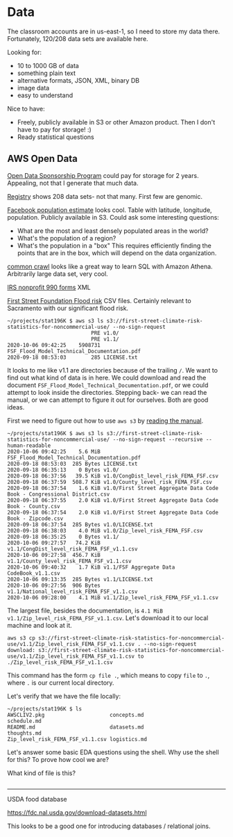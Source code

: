 # Data

The classroom accounts are in us-east-1, so I need to store my data there.
Fortunately, 120/208 data sets are available here.

Looking for:

- 10 to 1000 GB of data
- something plain text
- alternative formats, JSON, XML, binary DB
- image data
- easy to understand

Nice to have:

- Freely, publicly available in S3 or other Amazon product.
    Then I don't have to pay for storage! :)
- Ready statistical questions


## AWS Open Data

[Open Data Sponsorship Program](https://aws.amazon.com/opendata/open-data-sponsorship-program/) could pay for storage for 2 years.
Appealing, not that I generate that much data.

[Registry](https://registry.opendata.aws/) shows 208 data sets- not that many.
First few are genomic.

[Facebook population estimate](https://dataforgood.fb.com/docs/high-resolution-population-density-maps-demographic-estimates-documentation/) looks cool.
Table with latitude, longitude, population.
Publicly available in S3.
Could ask some interesting questions:

- What are the most and least densely populated areas in the world?
- What's the population of a region?
- What's the population in a "box"
    This requires efficiently finding the points that are in the box, which will depend on the data organization.

[common crawl](https://commoncrawl.org/2018/03/index-to-warc-files-and-urls-in-columnar-format/) looks like a great way to learn SQL with Amazon Athena.
Arbitrarily large data set, very cool.

[IRS nonprofit 990 forms](https://docs.opendata.aws/irs-990/readme.html) XML

[First Street Foundation Flood risk](https://registry.opendata.aws/fsf-flood-risk/) CSV files.
Certainly relevant to Sacramento with our significant flood risk.

```
~/projects/stat196K $ aws s3 ls s3://first-street-climate-risk-statistics-for-noncommercial-use/ --no-sign-request
                           PRE v1.0/
                           PRE v1.1/
2020-10-06 09:42:25    5908731 FSF_Flood_Model_Technical_Documentation.pdf
2020-09-18 08:53:03        285 LICENSE.txt
```

It looks to me like v1.1 are directories because of the trailing `/`.
We want to find out what kind of data is in here.
We could download and read the document `FSF_Flood_Model_Technical_Documentation.pdf`, or we could attempt to look inside the directories.
Stepping back- we can read the manual, or we can attempt to figure it out for ourselves.
Both are good ideas.

First we need to figure out how to use `aws s3` by [reading the manual](https://awscli.amazonaws.com/v2/documentation/api/latest/reference/s3/ls.html).

```
~/projects/stat196K $ aws s3 ls s3://first-street-climate-risk-statistics-for-noncommercial-use/ --no-sign-request --recursive --human-readable
2020-10-06 09:42:25    5.6 MiB FSF_Flood_Model_Technical_Documentation.pdf
2020-09-18 08:53:03  285 Bytes LICENSE.txt
2020-09-18 06:35:13    0 Bytes v1.0/
2020-09-18 06:37:56   39.5 KiB v1.0/CongDist_level_risk_FEMA_FSF.csv
2020-09-18 06:37:59  508.7 KiB v1.0/County_level_risk_FEMA_FSF.csv
2020-09-18 06:37:54    1.6 KiB v1.0/First Street Aggregate Data Code Book - Congressional District.csv
2020-09-18 06:37:55    2.0 KiB v1.0/First Street Aggregate Data Code Book - County.csv
2020-09-18 06:37:54    2.0 KiB v1.0/First Street Aggregate Data Code Book - Zipcode.csv
2020-09-18 06:37:54  285 Bytes v1.0/LICENSE.txt
2020-09-18 06:38:03    4.0 MiB v1.0/Zip_level_risk_FEMA_FSF.csv
2020-09-18 06:35:25    0 Bytes v1.1/
2020-10-06 09:27:57   74.2 KiB v1.1/CongDist_level_risk_FEMA_FSF_v1.1.csv
2020-10-06 09:27:58  456.7 KiB v1.1/County_level_risk_FEMA_FSF_v1.1.csv
2020-10-06 09:40:32    1.7 KiB v1.1/FSF Aggregate Data CodeBook_v1.1.csv
2020-10-06 09:13:35  285 Bytes v1.1/LICENSE.txt
2020-10-06 09:27:56  906 Bytes v1.1/National_level_risk_FEMA_FSF_v1.1.csv
2020-10-06 09:28:00    4.1 MiB v1.1/Zip_level_risk_FEMA_FSF_v1.1.csv
```

The largest file, besides the documentation, is `4.1 MiB v1.1/Zip_level_risk_FEMA_FSF_v1.1.csv`.
Let's download it to our local machine and look at it.

```
aws s3 cp s3://first-street-climate-risk-statistics-for-noncommercial-use/v1.1/Zip_level_risk_FEMA_FSF_v1.1.csv . --no-sign-request
download: s3://first-street-climate-risk-statistics-for-noncommercial-use/v1.1/Zip_level_risk_FEMA_FSF_v1.1.csv to ./Zip_level_risk_FEMA_FSF_v1.1.csv
```

This command has the form `cp file .`, which means to copy `file` to `.`, where `.` is our current local directory.

Let's verify that we have the file locally:

```
~/projects/stat196K $ ls
AWSCLIV2.pkg                     concepts.md                      schedule.md
README.md                        datasets.md                      thoughts.md
Zip_level_risk_FEMA_FSF_v1.1.csv logistics.md
```


Let's answer some basic EDA questions using the shell.
Why use the shell for this?
To prove how cool we are?

What kind of file is this?

```
```

---

USDA food database

https://fdc.nal.usda.gov/download-datasets.html

This looks to be a good one for introducing databases / relational joins.
